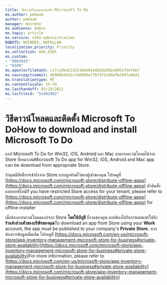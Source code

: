 ```yaml
---
title: วิธีดาวน์โหลดและติดตั้ง Microsoft To Do
ms.author: pebaum
author: pebaum
manager: mnirkhe
ms.audience: Admin
ms.topic: article
ms.service: o365-administration
ROBOTS: NOINDEX, NOFOLLOW
localization_priority: Priority
ms.collection: Adm_O365
ms.custom:
- "9003043"
- "6109"
ms.openlocfilehash: c17c2db421d3210de01e402da502a9951fdefeb7
ms.sourcegitcommit: db908b3da2c7a6508a77bf4f2c80afb294fadbd1
ms.translationtype: MT
ms.contentlocale: th-TH
ms.lasthandoff: 03/29/2021
ms.locfileid: "51401962"
---
```

# <a name="how-to-download-and-install-microsoft-to-do"></a><span data-ttu-id="2c81e-102">วิธีดาวน์โหลดและติดตั้ง Microsoft To Do</span><span class="sxs-lookup"><span data-stu-id="2c81e-102">How to download and install Microsoft To Do</span></span>

<span data-ttu-id="2c81e-103">แอป Microsoft To Do for Win32, iOS, Android และ Mac สามารถดาวน์โหลดได้จาก Store ที่เหมาะสม</span><span class="sxs-lookup"><span data-stu-id="2c81e-103">Microsoft To Do app for Win32, iOS, Android and Mac app can be download from appropriate Store.</span></span>

<span data-ttu-id="2c81e-104">ถ้าคุณมีสิทธิ์การเข้าถึงจาก Store แบบถูกห้ามไว้ของผู้เช่าของคุณ โปรดดูที่ [https://docs.microsoft.com/microsoft-store/distribute-offline-apps](https://docs.microsoft.com/microsoft-store/distribute-offline-apps) ตัวติดตั้งแบบออฟไลน์</span><span class="sxs-lookup"><span data-stu-id="2c81e-104">If you have restricted Store access for your tenant, please refer to [https://docs.microsoft.com/microsoft-store/distribute-offline-apps](https://docs.microsoft.com/microsoft-store/distribute-offline-apps) for offline installer</span></span>

<span data-ttu-id="2c81e-105">เมื่อต้องการดาวน์โหลดแอปจาก Store **โดยใช้บัญชี** ที่งานของคุณ แอปต้องได้รับการเผยแพร่ไปยัง **ร้านค้าส่วนตัวของบริษัทของคุณ**</span><span class="sxs-lookup"><span data-stu-id="2c81e-105">To download an app from Store using your **Work** account, the app must be published to your company's **Private Store.**</span></span> <span data-ttu-id="2c81e-106">หากต้องการข้อมูลเพิ่มเติม โปรดดูที่ [https://docs.microsoft.com/en-us/microsoft-store/app-inventory-management-microsoft-store-for-business#private-store-availability](https://docs.microsoft.com/microsoft-store/app-inventory-management-microsoft-store-for-business#private-store-availability)</span><span class="sxs-lookup"><span data-stu-id="2c81e-106">For more information, please refer to [https://docs.microsoft.com/en-us/microsoft-store/app-inventory-management-microsoft-store-for-business#private-store-availability](https://docs.microsoft.com/microsoft-store/app-inventory-management-microsoft-store-for-business#private-store-availability)</span></span>